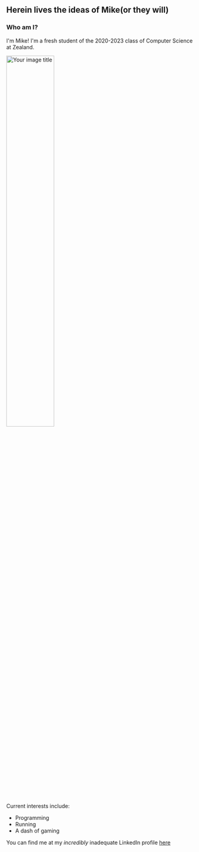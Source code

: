 ## Herein lives the ideas of Mike(or they will)

### Who am I?
I'm Mike! I'm a fresh student of the 2020-2023 class of Computer Science at Zealand.

<img src="https://scontent.fcph3-1.fna.fbcdn.net/v/t1.0-9/1452213_10201610711001909_1319335279_n.jpg?_nc_cat=111&_nc_sid=cdbe9c&_nc_ohc=nMFEskqnE3IAX8gaw4B&_nc_ht=scontent.fcph3-1.fna&oh=27c4c8a4f905502d9edca6ae7345c4a5&oe=5F787C4C" alt="Your image title"  width="50%" height ="50%"/>

Current interests include:
- Programming
- Running
- A dash of gaming

You can find me at my _incredibly_ inadequate LinkedIn profile [here](https://www.linkedin.com/in/mike-rasmussen-32548242/)
